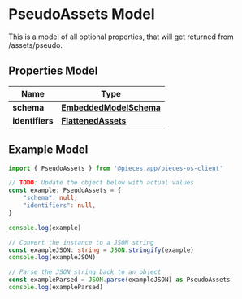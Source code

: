
# PseudoAssets Model

This is a model of all optional properties, that will get returned from /assets/pseudo.

## Properties Model

Name | Type
------------ | -------------
**schema** | [**EmbeddedModelSchema**](EmbeddedModelSchema)
**identifiers** | [**FlattenedAssets**](FlattenedAssets)

## Example Model

```typescript
import { PseudoAssets } from '@pieces.app/pieces-os-client'

// TODO: Update the object below with actual values
const example: PseudoAssets = {
    "schema": null,
    "identifiers": null,
}

console.log(example)

// Convert the instance to a JSON string
const exampleJSON: string = JSON.stringify(example)
console.log(exampleJSON)

// Parse the JSON string back to an object
const exampleParsed = JSON.parse(exampleJSON) as PseudoAssets
console.log(exampleParsed)
```


